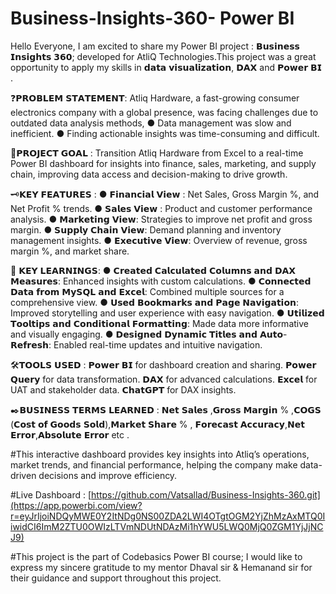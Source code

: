# Business-Insights-360- Power BI

Hello Everyone, 
I am excited to share my Power BI project : 𝗕𝘂𝘀𝗶𝗻𝗲𝘀𝘀 𝗜𝗻𝘀𝗶𝗴𝗵𝘁𝘀 𝟯𝟲𝟬; developed for AtliQ Technologies.This project was a great opportunity to apply my skills in 𝗱𝗮𝘁𝗮 𝘃𝗶𝘀𝘂𝗮𝗹𝗶𝘇𝗮𝘁𝗶𝗼𝗻, 𝗗𝗔𝗫  and 𝗣𝗼𝘄𝗲𝗿 𝗕𝗜 .

❓𝗣𝗥𝗢𝗕𝗟𝗘𝗠 𝗦𝗧𝗔𝗧𝗘𝗠𝗘𝗡𝗧:
Atliq Hardware, a fast-growing consumer electronics company with a global presence, was facing challenges due to outdated data analysis methods, 
● Data management was slow and inefficient.
● Finding actionable insights was time-consuming and difficult.

🎯𝗣𝗥𝗢𝗝𝗘𝗖𝗧 𝗚𝗢𝗔𝗟 :
Transition Atliq Hardware from Excel to a real-time Power BI dashboard for insights into finance, sales, marketing, and supply chain, improving data access and decision-making to drive growth.

🗝️𝗞𝗘𝗬 𝗙𝗘𝗔𝗧𝗨𝗥𝗘𝗦 :
● 𝗙𝗶𝗻𝗮𝗻𝗰𝗶𝗮𝗹 𝗩𝗶𝗲𝘄 : Net Sales, Gross Margin %, and Net Profit % trends.
● 𝗦𝗮𝗹𝗲𝘀 𝗩𝗶𝗲𝘄 : Product and customer performance analysis.
● 𝗠𝗮𝗿𝗸𝗲𝘁𝗶𝗻𝗴 𝗩𝗶𝗲𝘄: Strategies to improve net profit and gross margin.
● 𝗦𝘂𝗽𝗽𝗹𝘆 𝗖𝗵𝗮𝗶𝗻 𝗩𝗶𝗲𝘄: Demand planning and inventory management insights.
● 𝗘𝘅𝗲𝗰𝘂𝘁𝗶𝘃𝗲 𝗩𝗶𝗲𝘄: Overview of revenue, gross margin %, and market share.

📝 𝗞𝗘𝗬 𝗟𝗘𝗔𝗥𝗡𝗜𝗡𝗚𝗦:
● 𝗖𝗿𝗲𝗮𝘁𝗲𝗱 𝗖𝗮𝗹𝗰𝘂𝗹𝗮𝘁𝗲𝗱 𝗖𝗼𝗹𝘂𝗺𝗻𝘀 𝗮𝗻𝗱 𝗗𝗔𝗫 𝗠𝗲𝗮𝘀𝘂𝗿𝗲𝘀: Enhanced insights with custom calculations.
● 𝗖𝗼𝗻𝗻𝗲𝗰𝘁𝗲𝗱 𝗗𝗮𝘁𝗮 𝗳𝗿𝗼𝗺 𝗠𝘆𝗦𝗤𝗟 𝗮𝗻𝗱 𝗘𝘅𝗰𝗲𝗹: Combined multiple sources for a comprehensive view.
● 𝗨𝘀𝗲𝗱 𝗕𝗼𝗼𝗸𝗺𝗮𝗿𝗸𝘀 𝗮𝗻𝗱 𝗣𝗮𝗴𝗲 𝗡𝗮𝘃𝗶𝗴𝗮𝘁𝗶𝗼𝗻: Improved storytelling and user experience with easy navigation.
● 𝗨𝘁𝗶𝗹𝗶𝘇𝗲𝗱 𝗧𝗼𝗼𝗹𝘁𝗶𝗽𝘀 𝗮𝗻𝗱 𝗖𝗼𝗻𝗱𝗶𝘁𝗶𝗼𝗻𝗮𝗹 𝗙𝗼𝗿𝗺𝗮𝘁𝘁𝗶𝗻𝗴: Made data more informative and visually engaging.
● 𝗗𝗲𝘀𝗶𝗴𝗻𝗲𝗱 𝗗𝘆𝗻𝗮𝗺𝗶𝗰 𝗧𝗶𝘁𝗹𝗲𝘀 𝗮𝗻𝗱 𝗔𝘂𝘁𝗼-𝗥𝗲𝗳𝗿𝗲𝘀𝗵: Enabled real-time updates and intuitive navigation.

🛠️𝗧𝗢𝗢𝗟𝗦 𝗨𝗦𝗘𝗗 :
𝗣𝗼𝘄𝗲𝗿 𝗕𝗜 for dashboard creation and sharing.
𝗣𝗼𝘄𝗲𝗿 𝗤𝘂𝗲𝗿𝘆 for data transformation.
𝗗𝗔𝗫 for advanced calculations.
𝗘𝘅𝗰𝗲𝗹 for UAT and stakeholder data.
𝗖𝗵𝗮𝘁𝗚𝗣𝗧 for DAX insights.

✒️𝗕𝗨𝗦𝗜𝗡𝗘𝗦𝗦 𝗧𝗘𝗥𝗠𝗦 𝗟𝗘𝗔𝗥𝗡𝗘𝗗 : 
𝗡𝗲𝘁 𝗦𝗮𝗹𝗲𝘀 ,𝗚𝗿𝗼𝘀𝘀 𝗠𝗮𝗿𝗴𝗶𝗻 % ,𝗖𝗢𝗚𝗦 (𝗖𝗼𝘀𝘁 𝗼𝗳 𝗚𝗼𝗼𝗱𝘀 𝗦𝗼𝗹𝗱),𝗠𝗮𝗿𝗸𝗲𝘁 𝗦𝗵𝗮𝗿𝗲 % ,
𝗙𝗼𝗿𝗲𝗰𝗮𝘀𝘁 𝗔𝗰𝗰𝘂𝗿𝗮𝗰𝘆,𝗡𝗲𝘁 𝗘𝗿𝗿𝗼𝗿,𝗔𝗯𝘀𝗼𝗹𝘂𝘁𝗲 𝗘𝗿𝗿𝗼𝗿 etc .

#This interactive dashboard provides key insights into Atliq’s operations, market trends, and financial performance, helping the company make data-driven decisions and improve efficiency.

#Live Dashboard : [https://github.com/Vatsallad/Business-Insights-360.git](https://app.powerbi.com/view?r=eyJrIjoiNDQyMWE0Y2ItNDg0NS00ZDA2LWI4OTgtOGM2YjZhMzAxMTQ0IiwidCI6ImM2ZTU0OWIzLTVmNDUtNDAzMi1hYWU5LWQ0MjQ0ZGM1YjJjNCJ9)

#This project is the part of Codebasics Power BI course; I would like to express my sincere gratitude to my mentor Dhaval sir & Hemanand sir for their guidance and support throughout this project.
